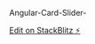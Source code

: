 Angular-Card-Slider-

[Edit on StackBlitz ⚡️](https://stackblitz.com/edit/angular-carousel-exapmle-whe1uy)
